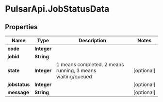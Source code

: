 # PulsarApi.JobStatusData

## Properties
Name | Type | Description | Notes
------------ | ------------- | ------------- | -------------
**code** | **Integer** |  | 
**jobid** | **String** |  | 
**state** | **Integer** | 1 means completed, 2 means running, 3 means waiting/queued | [optional] 
**jobstatus** | **Integer** |  | [optional] 
**message** | **String** |  | [optional] 


